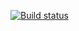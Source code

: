[![Build status](https://ci.appveyor.com/api/projects/status/mcv1bbgqi2p8e0tt?svg=true)](https://ci.appveyor.com/project/aleks903/ajs7-hw-11-3)